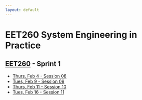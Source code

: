 ```yaml
---
layout: default
---
```


# EET260 System Engineering in Practice
## [EET260](../) - Sprint 1

- [Thurs, Feb 4 - Session 08](session08.md)
- [Tues, Feb 9 - Session 09](session09.md)
- [Thurs, Feb 11 - Session 10](session10.md)
- [Tues, Feb 16 - Session 11](session11.md)

<!--

- [Thurs, Feb 18 - Session 12](session12.md)
- [Tues, Feb 23 - Sprint 1 Review](sprint1_review.md)

-->

